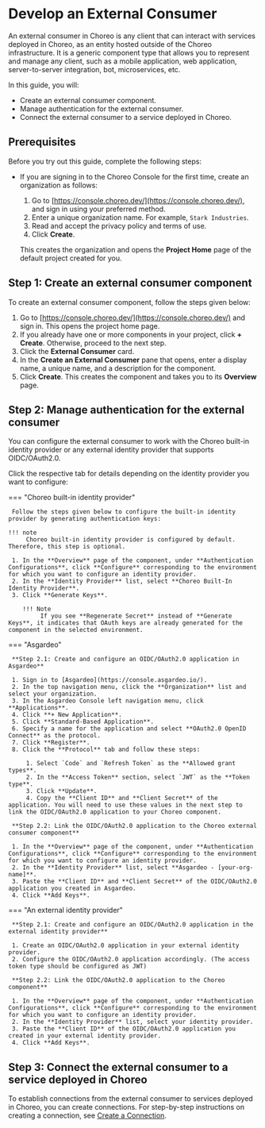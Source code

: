 # Develop an External Consumer

An external consumer in Choreo is any client that can interact with services deployed in Choreo, as an entity hosted outside of the Choreo infrastructure. It is a generic component type that allows you to represent and manage any client, such as a mobile application, web application, server-to-server integration, bot, microservices, etc.

In this guide, you will:

 - Create an external consumer component.
 - Manage authentication for the external consumer.
 - Connect the external consumer to a service deployed in Choreo.
 
## Prerequisites

Before you try out this guide, complete the following steps:

- If you are signing in to the Choreo Console for the first time, create an organization as follows:

    1. Go to [https://console.choreo.dev/](https://console.choreo.dev/), and sign in using your preferred method.
    2. Enter a unique organization name. For example, `Stark Industries`.
    3. Read and accept the privacy policy and terms of use.
    4. Click **Create**.

    This creates the organization and opens the **Project Home** page of the default project created for you.

## Step 1: Create an external consumer component
 
To create an external consumer component, follow the steps given below:

1. Go to [https://console.choreo.dev/](https://console.choreo.dev/) and sign in. This opens the project home page.
2. If you already have one or more components in your project, click **+ Create**. Otherwise, proceed to the next step.
3. Click the **External Consumer** card. 
4. In the **Create an External Consumer** pane that opens, enter a display name, a unique name, and a description for the component.
5. Click **Create**. This creates the component and takes you to its **Overview** page.
   
## Step 2: Manage authentication for the external consumer

You can configure the external consumer to work with the Choreo built-in identity provider or any external identity provider that supports OIDC/OAuth2.0.

Click the respective tab for details depending on the identity provider you want to configure: 

=== "Choreo built-in identity provider"

     Follow the steps given below to configure the built-in identity provider by generating authentication keys:

    !!! note
         Choreo built-in identity provider is configured by default. Therefore, this step is optional.

     1. In the **Overview** page of the component, under **Authentication Configurations**, click **Configure** corresponding to the environment for which you want to configure an identity provider.
     2. In the **Identity Provider** list, select **Choreo Built-In Identity Provider**.
     3. Click **Generate Keys**. 

        !!! Note
             If you see **Regenerate Secret** instead of **Generate Keys**, it indicates that OAuth keys are already generated for the component in the selected environment.

=== "Asgardeo"

     **Step 2.1: Create and configure an OIDC/OAuth2.0 application in Asgardeo**

     1. Sign in to [Asgardeo](https://console.asgardeo.io/).
     2. In the top navigation menu, click the **Organization** list and select your organization.
     3. In the Asgardeo Console left navigation menu, click **Applications**.
     4. Click **+ New Application**.
     5. Click **Standard-Based Application**.
     6. Specify a name for the application and select **OAuth2.0 OpenID Connect** as the protocol.
     7. Click **Register**.
     8. Click the **Protocol** tab and follow these steps:

         1. Select `Code` and `Refresh Token` as the **Allowed grant types**.
         2. In the **Access Token** section, select `JWT` as the **Token type**.
         3. Click **Update**. 
         4. Copy the **Client ID** and **Client Secret** of the application. You will need to use these values in the next step to link the OIDC/OAuth2.0 application to your Choreo component.

     **Step 2.2: Link the OIDC/OAuth2.0 application to the Choreo external consumer component**

     1. In the **Overview** page of the component, under **Authentication Configurations**, click **Configure** corresponding to the environment for which you want to configure an identity provider.
     2. In the **Identity Provider** list, select **Asgardeo - [your-org-name]**.
     3. Paste the **Client ID** and **Client Secret** of the OIDC/OAuth2.0 application you created in Asgardeo. 
     4. Click **Add Keys**.

=== "An external identity provider"

     **Step 2.1: Create and configure an OIDC/OAuth2.0 application in the external identity provider**

     1. Create an OIDC/OAuth2.0 application in your external identity provider.
     2. Configure the OIDC/OAuth2.0 application accordingly. (The access token type should be configured as JWT)

     **Step 2.2: Link the OIDC/OAuth2.0 application to the Choreo component**

     1. In the **Overview** page of the component, under **Authentication Configurations**, click **Configure** corresponding to the environment for which you want to configure an identity provider.
     2. In the **Identity Provider** list, select your identity provider.
     3. Paste the **Client ID** of the OIDC/OAuth2.0 application you created in your external identity provider.
     4. Click **Add Keys**.

## Step 3: Connect the external consumer to a service deployed in Choreo 

To establish connections from the external consumer to services deployed in Choreo, you can create connections. For step-by-step instructions on creating a connection, see [Create a Connection](./sharing-and-reusing/create-a-connection.md).
